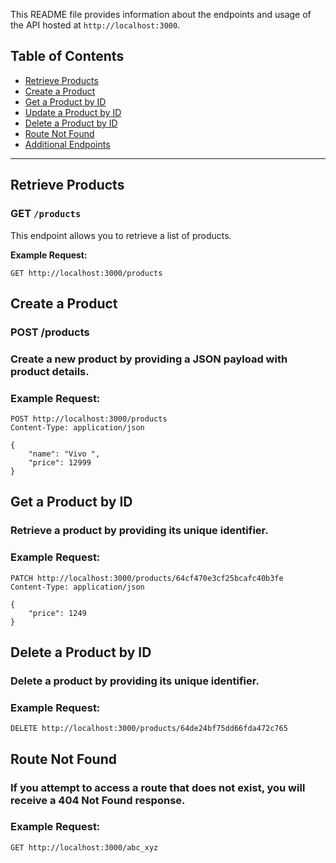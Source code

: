 

This README file provides information about the endpoints and usage of the API hosted at `http://localhost:3000`.

## Table of Contents

- [Retrieve Products](#retrieve-products)
- [Create a Product](#create-a-product)
- [Get a Product by ID](#get-a-product-by-id)
- [Update a Product by ID](#update-a-product-by-id)
- [Delete a Product by ID](#delete-a-product-by-id)
- [Route Not Found](#route-not-found)
- [Additional Endpoints](#additional-endpoints)

---

## Retrieve Products

### GET `/products`

This endpoint allows you to retrieve a list of products.

**Example Request:**
```http
GET http://localhost:3000/products
```

## Create a Product
### POST /products
### Create a new product by providing a JSON payload with product details.

### Example Request:
```http
POST http://localhost:3000/products
Content-Type: application/json

{
    "name": "Vivo ",
    "price": 12999
}
```


## Get a Product by ID
### Retrieve a product by providing its unique identifier.

### Example Request:

```http
PATCH http://localhost:3000/products/64cf470e3cf25bcafc40b3fe
Content-Type: application/json

{
    "price": 1249
}
```

## Delete a Product by ID
### Delete a product by providing its unique identifier.

### Example Request:
```http
DELETE http://localhost:3000/products/64de24bf75dd66fda472c765
```

## Route Not Found
### If you attempt to access a route that does not exist, you will receive a 404 Not Found response.

### Example Request:
```http
GET http://localhost:3000/abc_xyz
```
